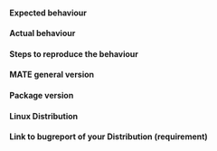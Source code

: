 #### Expected behaviour


#### Actual behaviour


#### Steps to reproduce the behaviour


#### MATE general version


#### Package version


#### Linux Distribution



#### Link to bugreport of your Distribution (requirement)
